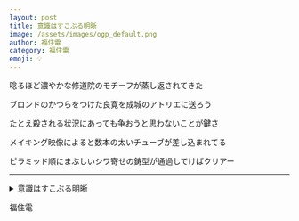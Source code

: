 ```yaml
---
layout: post
title: 意識はすこぶる明晰
image: /assets/images/ogp_default.png
author: 福住電
category: 福住電
emoji: 💡
---
```


<div class="tanka-area"><div class="tanka">
<p>唸るほど濃やかな修道院のモチーフが蒸し返されてきた</p>
<p>ブロンドのかつらをつけた良寛を成城のアトリエに送ろう</p>
<p>たとえ殺される状況にあっても争おうと思わないことが鍵さ</p>
<p>メイキング映像によると数本の太いチューブが差し込まれてる</p>
<p>ピラミッド順にまぶしいシワ寄せの鋳型が通過してけばクリアー</p></div></div>

---

<details><summary>意識はすこぶる明晰</summary>
唸るほど濃やかな修道院のモチーフが蒸し返されてきた<br/>
ブロンドのかつらをつけた良寛を成城のアトリエに送ろう<br/>
たとえ殺される状況にあっても争おうと思わないことが鍵さ<br/>
メイキング映像によると数本の太いチューブが差し込まれてる<br/>
ピラミッド順にまぶしいシワ寄せの鋳型が通過してけばクリアー<br/>
</details>

福住電
